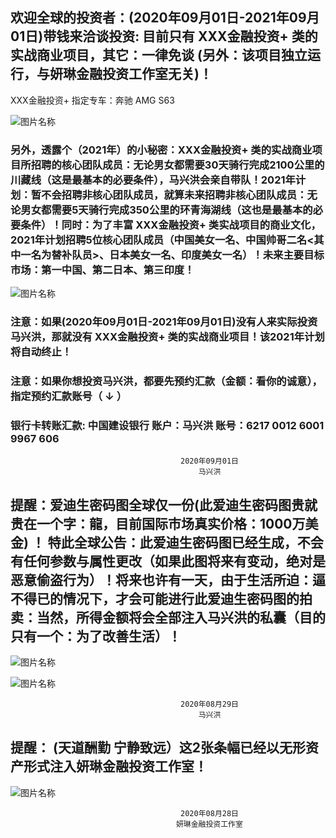 
 
##   欢迎全球的投资者：(2020年09月01日-2021年09月01日)带钱来洽谈投资: 目前只有   XXX金融投资+   类的实战商业项目，其它：一律免谈 (另外：该项目独立运行，与妍琳金融投资工作室无关)！

XXX金融投资+   指定专车：奔驰 AMG S63 

![图片名称](https://timgsa.baidu.com/timg?image&quality=80&size=b9999_10000&sec=1598689045963&di=f781866b49521abc95e7b0a4e0419aeb&imgtype=0&src=http%3A%2F%2Fn.sinaimg.cn%2Fsinacn17%2F208%2Fw1027h781%2F20180707%2F2857-hexfcvm2762297.jpg)

###  另外，透露个（2021年）的小秘密：XXX金融投资+   类的实战商业项目所招聘的核心团队成员：无论男女都需要30天骑行完成2100公里的川藏线（这是最基本的必要条件），马兴洪会亲自带队！2021年计划：暂不会招聘非核心团队成员，就算未来招聘非核心团队成员：无论男女都需要5天骑行完成350公里的环青海湖线（这也是最基本的必要条件）！同时：为了丰富 XXX金融投资+   类实战项目的商业文化，2021年计划招聘5位核心团队成员（中国美女一名、中国帅哥二名<其中一名为替补队员>、日本美女一名、印度美女一名）！未来主要目标市场：第一中国、第二日本、第三印度！ 
 
![图片名称](https://ss1.bdstatic.com/70cFvXSh_Q1YnxGkpoWK1HF6hhy/it/u=3941494213,2613401872&fm=26&gp=0.jpg)

###  注意：如果(2020年09月01日-2021年09月01日)没有人来实际投资马兴洪，那就没有  XXX金融投资+   类的实战商业项目！该2021年计划将自动终止！

###  注意：如果你想投资马兴洪，都要先预约汇款（金额：看你的诚意），指定预约汇款账号（ ↓ ） 


###   银行卡转账汇款: 中国建设银行 账户：马兴洪  账号：6217 0012 6001 9967 606   

 
                                          2020年09月01日
                                              马兴洪

##   提醒：爱迪生密码图全球仅一份(此爱迪生密码图贵就贵在一个字：龍，目前国际市场真实价格：1000万美金) ！ 特此全球公告：此爱迪生密码图已经生成，不会有任何参数与属性更改（如果此图将来有变动，绝对是恶意偷盗行为）！将来也许有一天，由于生活所迫：逼不得已的情况下，才会可能进行此爱迪生密码图的拍卖：当然，所得金额将会全部注入马兴洪的私囊（目的只有一个：为了改善生活）！

![图片名称](http://tiebapic.baidu.com/forum/w%3D580/sign=a609cc8661c6a7efb926a82ecdfaafe9/0b9bd6a20cf431ad8af72a605c36acaf2edd986a.jpg)

![图片名称](https://ss2.bdstatic.com/70cFvnSh_Q1YnxGkpoWK1HF6hhy/it/u=1632497866,1296905086&fm=26&gp=0.jpg)


                                          2020年08月29日
                                              马兴洪


##   提醒： (天道酬勤 宁静致远）这2张条幅已经以无形资产形式注入妍琳金融投资工作室！
![图片名称](http://tiebapic.baidu.com/forum/w%3D580%3B/sign=ca06a095d4cec3fd8b3ea77de6b3d53f/83025aafa40f4bfb88f9c30d144f78f0f73618b9.jpg)

                                          2020年08月28日
                                         妍琳金融投资工作室

